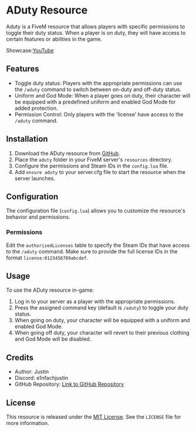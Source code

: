 # ADuty Resource

Aduty is a FiveM resource that allows players with specific permissions to toggle their duty status. When a player is on duty, they will have access to certain features or abilities in the game.

Showcase:[YouTube](https://github.com/EinfachJustin/j_adminduty)
## Features

- Toggle duty status: Players with the appropriate permissions can use the `/aduty` command to switch between on-duty and off-duty status.
- Uniform and God Mode: When a player goes on duty, their character will be equipped with a predefined uniform and enabled God Mode for added protection.
- Permission Control: Only players with the 'license' have access to the `/aduty` command.

## Installation

1. Download the ADuty resource from [GitHub]([https://github.com/EinfachJustin/j_adminduty](https://www.youtube.com/watch?v=I3s4MHwtdU0)).
2. Place the `aduty` folder in your FiveM server's `resources` directory.
3. Configure the permissions and Steam IDs in the `config.lua` file.
4. Add `ensure aduty` to your server.cfg file to start the resource when the server launches.

## Configuration

The configuration file (`config.lua`) allows you to customize the resource's behavior and permissions.

### Permissions

Edit the `authorizedLicenses` table to specify the Steam IDs that have access to the `/aduty` command. Make sure to provide the full license IDs in the format `license:0123456789abcdef`.

## Usage

To use the ADuty resource in-game:

1. Log in to your server as a player with the appropriate permissions.
2. Press the assigned command key (default is `/aduty`) to toggle your duty status.
3. When going on duty, your character will be equipped with a uniform and enabled God Mode.
4. When going off duty, your character will revert to their previous clothing and God Mode will be disabled.

## Credits

- Author: Justin 
- Discord: e1nfachjustin
- GitHub Repository: [Link to GitHub Repository](https://github.com/EinfachJustin/j_adminduty)

## License

This resource is released under the [MIT License](https://opensource.org/licenses/MIT). See the `LICENSE` file for more information.
